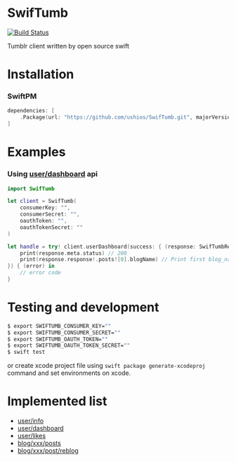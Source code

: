 SwifTumb
=========
[![Build Status](https://travis-ci.org/ushios/SwifTumb.svg?branch=master)](https://travis-ci.org/ushios/SwifTumb)

Tumblr client written by open source swift

Installation
============

### SwiftPM

```swift
dependencies: [
    .Package(url: "https://github.com/ushios/SwifTumb.git", majorVersion: 0)
]
```

Examples
========

### Using [user/dashboard](https://www.tumblr.com/docs/en/api/v2#m-ug-dashboard) api

```swift
import SwifTumb

let client = SwifTumb(
    consumerKey: "",
    consumerSecret: "",
    oauthToken: "",
    oauthTokenSecret: ""
)

let handle = try! client.userDashboard(success: { (response: SwifTumbResponse) in
    print(response.meta.status) // 200
    print(response.response!.posts![0].blogName) // Print first blog_name of post list
}) { (error) in
    // error code
}

```

Testing and development
====================

```bash
$ export SWIFTUMB_CONSUMER_KEY=""
$ export SWIFTUMB_CONSUMER_SECRET=""
$ export SWIFTUMB_OAUTH_TOKEN=""
$ export SWIFTUMB_OAUTH_TOKEN_SECRET=""
$ swift test
```

or create xcode project file using `swift package generate-xcodeproj` command and set environments on xcode.


Implemented list
==================

- [user/info](https://www.tumblr.com/docs/en/api/v2#m-up-info)
- [user/dashboard](https://www.tumblr.com/docs/en/api/v2#m-ug-dashboard)
- [user/likes](https://www.tumblr.com/docs/en/api/v2#m-ug-likes)
- [blog/xxx/posts](https://www.tumblr.com/docs/en/api/v2#posts)
- [blog/xxx/post/reblog](https://www.tumblr.com/docs/en/api/v2#reblogging)
